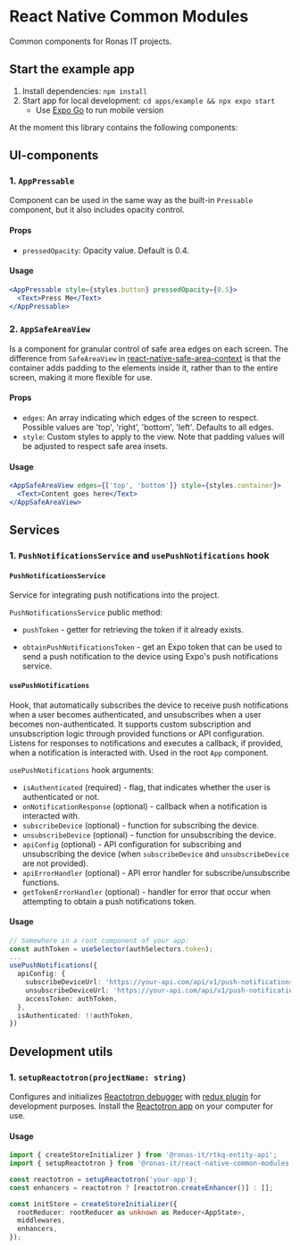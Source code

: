 # React Native Common Modules

Common components for Ronas IT projects.

## Start the example app

1. Install dependencies: `npm install`
2. Start app for local development: `cd apps/example && npx expo start`
   - Use [Expo Go](https://expo.dev/client) to run mobile version

At the moment this library contains the following components:

## UI-components

### 1. `AppPressable`

Component can be used in the same way as the built-in `Pressable` component, but it also includes opacity control.

#### Props

- `pressedOpacity`: Opacity value. Default is 0.4.

#### Usage

```jsx
<AppPressable style={styles.button} pressedOpacity={0.5}>
  <Text>Press Me</Text>
</AppPressable>
```

### 2. `AppSafeAreaView`

Is a component for granular control of safe area edges on each screen. The difference from `SafeAreaView` in [react-native-safe-area-context](https://www.npmjs.com/package/react-native-safe-area-context) is that the container adds padding to the elements inside it, rather than to the entire screen, making it more flexible for use.

#### Props

- `edges`: An array indicating which edges of the screen to respect. Possible values are 'top', 'right', 'bottom', 'left'. Defaults to all edges.
- `style`: Custom styles to apply to the view. Note that padding values will be adjusted to respect safe area insets.

#### Usage

```jsx
<AppSafeAreaView edges={['top', 'bottom']} style={styles.container}>
  <Text>Content goes here</Text>
</AppSafeAreaView>
```

## Services

### 1. `PushNotificationsService` and `usePushNotifications` hook

#### `PushNotificationsService`

Service for integrating push notifications into the project.

`PushNotificationsService` public method:

- `pushToken` - getter for retrieving the token if it already exists.

- `obtainPushNotificationsToken` - get an Expo token that can be used to send a push notification to the device using Expo's push notifications service.

####  `usePushNotifications`

Hook, that automatically subscribes the device to receive push notifications when a user becomes authenticated, and unsubscribes when a user becomes non-authenticated. It supports custom subscription and unsubscription logic through provided functions or API configuration. Listens for responses to notifications and executes a callback, if provided, when a notification is interacted with.
Used in the root `App` component.

`usePushNotifications` hook arguments:

- `isAuthenticated` (required) - flag, that indicates whether the user is authenticated or not.
- `onNotificationResponse` (optional) - callback when a notification is interacted with.
- `subscribeDevice` (optional) - function for subscribing the device.
- `unsubscribeDevice` (optional) - function for unsubscribing the device.
- `apiConfig` (optional) - API configuration for subscribing and unsubscribing the device (when `subscribeDevice` and `unsubscribeDevice` are not provided).
- `apiErrorHandler` (optional) - API error handler for subscribe/unsubscribe functions.
- `getTokenErrorHandler` (optional) - handler for error that occur when attempting to obtain a push notifications token.

#### Usage

```ts
// Somewhere in a root component of your app:
const authToken = useSelector(authSelectors.token);
...
usePushNotifications({
  apiConfig: {
    subscribeDeviceUrl: 'https://your-api.com/api/v1/push-notifications/subscribe',
    unsubscribeDeviceUrl: 'https://your-api.com/api/v1/push-notifications/unsubscribe',
    accessToken: authToken,
  },
  isAuthenticated: !!authToken,
})
```

## Development utils

### 1. `setupReactotron(projectName: string)`

Configures and initializes [Reactotron debugger](https://github.com/infinitered/reactotron) with [redux plugin](https://docs.infinite.red/reactotron/plugins/redux/) for development purposes.
Install the [Reactotron app](https://github.com/infinitered/reactotron/releases?q=reactotron-app&expanded=true) on your computer for use.

#### Usage

```ts
import { createStoreInitializer } from '@ronas-it/rtkq-entity-api';
import { setupReactotron } from '@ronas-it/react-native-common-modules'

const reactotron = setupReactotron('your-app');
const enhancers = reactotron ? [reactotron.createEnhancer()] : [];

const initStore = createStoreInitializer({
  rootReducer: rootReducer as unknown as Reducer<AppState>,
  middlewares,
  enhancers,
});
```
